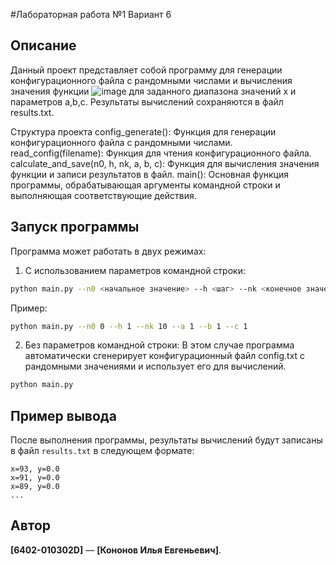 #Лабораторная работа №1 Вариант 6

## Описание
Данный проект представляет собой программу для генерации конфигурационного файла с рандомными числами и вычисления значения функции 
![image](https://github.com/user-attachments/assets/3863638c-3eea-4637-8116-df096707d1b7)
для заданного диапазона значений x и параметров a,b,c. Результаты вычислений сохраняются в файл results.txt.

Структура проекта
config_generate(): Функция для генерации конфигурационного файла с рандомными числами.
read_config(filename): Функция для чтения конфигурационного файла.
calculate_and_save(n0, h, nk, a, b, c): Функция для вычисления значения функции и записи результатов в файл.
main(): Основная функция программы, обрабатывающая аргументы командной строки и выполняющая соответствующие действия.

## Запуск программы
Программа может работать в двух режимах:
1. С использованием параметров командной строки:
```bash
python main.py --n0 <начальное значение> --h <шаг> --nk <конечное значение> --a <параметр a> --b <параметр b> --c <параметр c>
```
Пример:
```bash
python main.py --n0 0 --h 1 --nk 10 --a 1 --b 1 --c 1
```

2. Без параметров командной строки:
В этом случае программа автоматически сгенерирует конфигурационный файл config.txt с рандомными значениями и использует его для вычислений.
```bash
python main.py
```

## Пример вывода
После выполнения программы, результаты вычислений будут записаны в файл `results.txt` в следующем формате:
```
x=93, y=0.0
x=91, y=0.0
x=89, y=0.0
...
```

## Автор
**[6402-010302D]** — **[Кононов Илья Евгеньевич]**.
